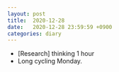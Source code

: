```yaml
---
layout: post
title:  2020-12-28
date:   2020-12-28 23:59:59 +0900
categories: diary
---
```


- [Research] thinking 1 hour
- Long cycling Monday.
